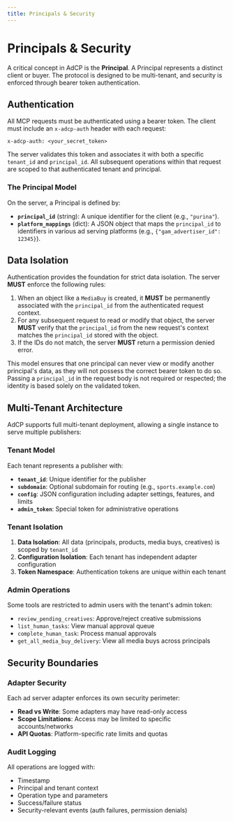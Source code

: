 ```yaml
---
title: Principals & Security
---
```


# Principals & Security

A critical concept in AdCP is the **Principal**. A Principal represents a distinct client or buyer. The protocol is designed to be multi-tenant, and security is enforced through bearer token authentication.

## Authentication

All MCP requests must be authenticated using a bearer token. The client must include an `x-adcp-auth` header with each request:

`x-adcp-auth: <your_secret_token>`

The server validates this token and associates it with both a specific `tenant_id` and `principal_id`. All subsequent operations within that request are scoped to that authenticated tenant and principal.

### The Principal Model

On the server, a Principal is defined by:
- **`principal_id`** (string): A unique identifier for the client (e.g., `"purina"`).
- **`platform_mappings`** (dict): A JSON object that maps the `principal_id` to identifiers in various ad serving platforms (e.g., `{"gam_advertiser_id": 12345}`).

## Data Isolation

Authentication provides the foundation for strict data isolation. The server **MUST** enforce the following rules:

1.  When an object like a `MediaBuy` is created, it **MUST** be permanently associated with the `principal_id` from the authenticated request context.
2.  For any subsequent request to read or modify that object, the server **MUST** verify that the `principal_id` from the new request's context matches the `principal_id` stored with the object.
3.  If the IDs do not match, the server **MUST** return a permission denied error.

This model ensures that one principal can never view or modify another principal's data, as they will not possess the correct bearer token to do so. Passing a `principal_id` in the request body is not required or respected; the identity is based solely on the validated token.

## Multi-Tenant Architecture

AdCP supports full multi-tenant deployment, allowing a single instance to serve multiple publishers:

### Tenant Model

Each tenant represents a publisher with:
- **`tenant_id`**: Unique identifier for the publisher
- **`subdomain`**: Optional subdomain for routing (e.g., `sports.example.com`)
- **`config`**: JSON configuration including adapter settings, features, and limits
- **`admin_token`**: Special token for administrative operations

### Tenant Isolation

1. **Data Isolation**: All data (principals, products, media buys, creatives) is scoped by `tenant_id`
2. **Configuration Isolation**: Each tenant has independent adapter configuration
3. **Token Namespace**: Authentication tokens are unique within each tenant

### Admin Operations

Some tools are restricted to admin users with the tenant's admin token:
- `review_pending_creatives`: Approve/reject creative submissions
- `list_human_tasks`: View manual approval queue
- `complete_human_task`: Process manual approvals
- `get_all_media_buy_delivery`: View all media buys across principals

## Security Boundaries

### Adapter Security

Each ad server adapter enforces its own security perimeter:
- **Read vs Write**: Some adapters may have read-only access
- **Scope Limitations**: Access may be limited to specific accounts/networks
- **API Quotas**: Platform-specific rate limits and quotas

### Audit Logging

All operations are logged with:
- Timestamp
- Principal and tenant context
- Operation type and parameters
- Success/failure status
- Security-relevant events (auth failures, permission denials)

